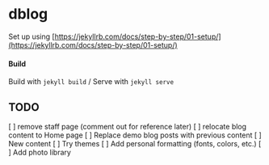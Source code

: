 # dblog

Set up using [https://jekyllrb.com/docs/step-by-step/01-setup/](https://jekyllrb.com/docs/step-by-step/01-setup/)

#### Build
Build with `jekyll build` /
Serve with `jekyll serve`

## TODO
[ ] remove staff page (comment out for reference later)
[ ] relocate blog content to Home page
[ ] Replace demo blog posts with previous content
[ ] New content
[ ] Try themes
[ ] Add personal formatting (fonts, colors, etc.)
[ ] Add photo library

